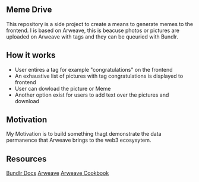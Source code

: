 ## Meme Drive

This repository is a side project to create a means to generate memes to the frontend. I is based on Arweave, this is beacuse photos or pictures are uploaded on Arweave with tags and they can be queuried with Bundlr.

## How it works

- User entires a tag for example "congratulations" on the frontend
- An exhaustive list of pictures with tag congratulations is displayed to frontend
- User can dowload the picture or Meme
- Another option exist for users to add text over the pictures and download

## Motivation

My Motivation is to build something thagt demonstrate the data permanence that Arweave brings to the web3 ecosysytem.

## Resources

[Bundlr Docs](https://docs.bundlr.network/)
[Arweave](https://www.arweave.org/)
[Arweave Cookbook](https://cookbook.arweave.dev/)


